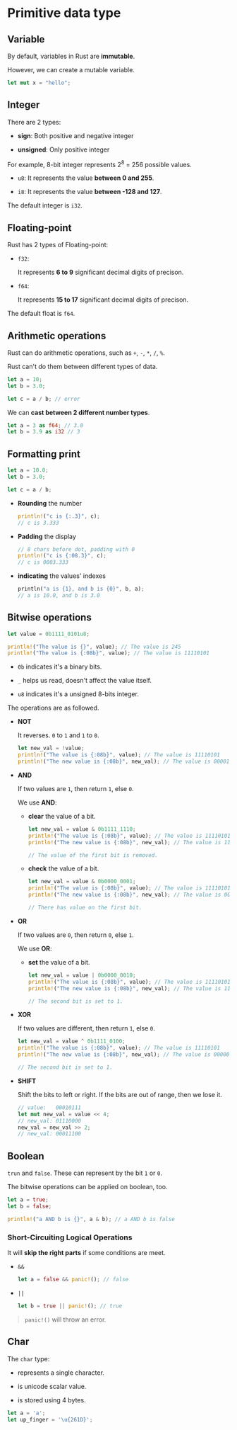# Primitive data type

## Variable

By default, variables in Rust are **immutable**.

However, we can create a mutable variable.

```rust
let mut x = "hello";
```

## Integer

There are 2 types:

- **sign**: Both positive and negative integer

- **unsigned**: Only positive integer

For example, 8-bit integer represents 2<sup>8</sup> = 256 possible values.

- `u8`: It represents the value **between 0 and 255**.

- `i8`: It represents the value **between -128 and 127**.

The default integer is `i32`.

## Floating-point

Rust has 2 types of Floating-point:

- `f32`:

  It represents **6 to 9** significant decimal digits of precison.

- `f64`:

  It represents **15 to 17** significant decimal digits of precison.

The default float is `f64`.

## Arithmetic operations

Rust can do arithmetic operations, such as `+`, `-`, `*`, `/`, `%`.

Rust can't do them between different types of data.

```rust
let a = 10;
let b = 3.0;

let c = a / b; // error
```

We can **cast between 2 different number types**.

```rust
let a = 3 as f64; // 3.0
let b = 3.9 as i32 // 3
```

## Formatting print

```rust
let a = 10.0;
let b = 3.0;

let c = a / b;
```

- **Rounding** the number

  ```rust
  println!("c is {:.3}", c);
  // c is 3.333
  ```

- **Padding** the display

  ```rust
  // 8 chars before dot, padding with 0
  println!("c is {:08.3}", c);
  // c is 0003.333
  ```

- **indicating** the values' indexes

  ```rust
  println("a is {1}, and b is {0}", b, a);
  // a is 10.0, and b is 3.0
  ```

## Bitwise operations

```rust
let value = 0b1111_0101u8;

println!("The value is {}", value); // The value is 245
println!("The value is {:08b}", value); // The value is 11110101
```

- `0b` indicates it's a binary bits.

- `_` helps us read, doesn't affect the value itself.

- `u8` indicates it's a unsigned 8-bits integer.

The operations are as followed.

- **NOT**

  It reverses. `0` to `1` and `1` to `0`.

  ```rust
  let new_val = !value;
  println!("The value is {:08b}", value); // The value is 11110101
  println!("The new value is {:08b}", new_val); // The value is 00001010
  ```

- **AND**

  If two values are `1`, then return `1`, else `0`.

  We use **AND**:

  - **clear** the value of a bit.

    ```rust
    let new_val = value & 0b1111_1110;
    println!("The value is {:08b}", value); // The value is 11110101
    println!("The new value is {:08b}", new_val); // The value is 11110100

    // The value of the first bit is removed.
    ```

  - **check** the value of a bit.

    ```rust
    let new_val = value & 0b0000_0001;
    println!("The value is {:08b}", value); // The value is 11110101
    println!("The new value is {:08b}", new_val); // The value is 00000001

    // There has value on the first bit.
    ```

- **OR**

  If two values are `0`, then return `0`, else `1`.

  We use **OR**:

  - **set** the value of a bit.

    ```rust
    let new_val = value | 0b0000_0010;
    println!("The value is {:08b}", value); // The value is 11110101
    println!("The new value is {:08b}", new_val); // The value is 11110111

    // The second bit is set to 1.
    ```

- **XOR**

  If two values are different, then return `1`, else `0`.

  ```rust
  let new_val = value ^ 0b1111_0100;
  println!("The value is {:08b}", value); // The value is 11110101
  println!("The new value is {:08b}", new_val); // The value is 00000001

  // The second bit is set to 1.
  ```

- **SHIFT**

  Shift the bits to left or right. If the bits are out of range, then we lose it.

  ```rust
  // value:   00010111
  let mut new_val = value << 4;
  // new_val: 01110000
  new_val = new_val >> 2;
  // new_val: 00011100
  ```

## Boolean

`trun` and `false`. These can represent by the bit `1` or `0`.

The bitwise operations can be applied on boolean, too.

```rust
let a = true;
let b = false;

println!("a AND b is {}", a & b); // a AND b is false
```

### Short-Circuiting Logical Operations

It will **skip the right parts** if some conditions are meet.

- `&&`

  ```rust
  let a = false && panic!(); // false
  ```

- `||`

  ```rust
  let b = true || panic!(); // true
  ```

> `panic!()` will throw an error.

## Char

The `char` type:

- represents a single character.

- is unicode scalar value.

- is stored using 4 bytes.

```rust
let a = 'a';
let up_finger = '\u{261D}';
```
